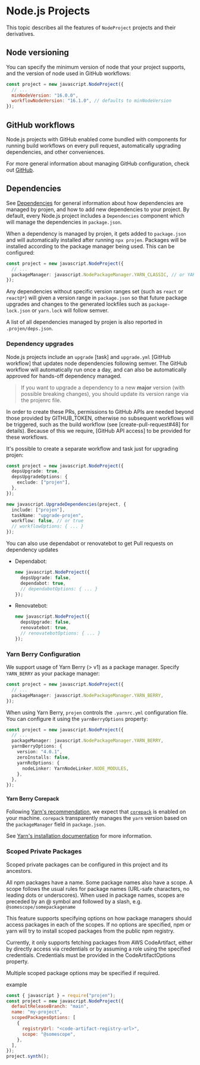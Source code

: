 # Node.js Projects

This topic describes all the features of `NodeProject` projects and their
derivatives.

## Node versioning

You can specify the minimum version of node that your project supports, and the version of node used in GitHub workflows:

```js
const project = new javascript.NodeProject({
  // ...
  minNodeVersion: "16.0.0",
  workflowNodeVersion: "16.1.0", // defaults to minNodeVersion
});
```

## GitHub workflows

Node.js projects with GitHub enabled come bundled with components for running
build workflows on every pull request, automatically upgrading dependencies, and
other conveniences.

For more general information about managing GitHub configuration, check out
[GitHub](../integrations/github/index.md).

## Dependencies

See [Dependencies](#dependencies) for general information about how dependencies
are managed by projen, and how to add new dependencies to your project. By
default, every Node.js project includes a `Dependencies` component which will
manage the dependencies in `package.json`.

When a dependency is managed by projen, it gets added to `package.json` and will
automatically installed after running `npx projen`. Packages will be installed
according to the package manager being used. This can be configured:

```ts
const project = new javascript.NodeProject({
  // ...
  packageManager: javascript.NodePackageManager.YARN_CLASSIC, // or YARN_BERRY, NPM, PNPM, etc.
});
```

Any dependencies without specific version ranges set (such as `react` or
`react@*`) will given a version range in `package.json` so that future package
upgrades and changes to the generated lockfiles such as `package-lock.json` or
`yarn.lock` will follow semver.

A list of all dependencies managed by projen is also reported in
`.projen/deps.json`.

### Dependency upgrades

Node.js projects include an `upgrade` [task] and `upgrade.yml` [GitHub workflow]
that updates node dependencies following semver. The GitHub workflow will
automatically run once a day, and can also be automatically approved for
hands-off dependency managed.

> If you want to upgrade a dependency to a new **major** version (with possible
> breaking changes), you should update its version range via the projenrc file.

In order to create these PRs, permissions to GitHub APIs are needed beyond those
provided by GITHUB_TOKEN, otherwise no subsequent workflows will be triggered,
such as the build workflow (see [create-pull-request#48] for details). Because
of this we require, [GitHub API access] to be provided for these workflows.

It's possible to create a separate workflow and task just for upgrading projen:

```ts
const project = new javascript.NodeProject({
  depsUpgrade: true,
  depsUpgradeOptions: {
    exclude: ["projen"],
  },
});

new javascript.UpgradeDependencies(project, {
  include: ["projen"],
  taskName: "upgrade-projen",
  workflow: false, // or true
  // workflowOptions: { ... }
});
```

You can also use dependabot or renovatebot to get Pull requests on dependency updates

- Dependabot:

  ```ts
  new javascript.NodeProject({
    depsUpgrade: false,
    dependabot: true,
    // dependabotOptions: { ... }
  });
  ```

- Renovatebot:

  ```ts
  new javascript.NodeProject({
    depsUpgrade: false,
    renovatebot: true,
    // renovatebotOptions: { ... }
  });
  ```

### Yarn Berry Configuration

We support usage of Yarn Berry (> v1) as a package manager. Specify `YARN_BERRY` as your package manager:

```ts
const project = new javascript.NodeProject({
  // ...
  packageManager: javascript.NodePackageManager.YARN_BERRY,
});
```

When using Yarn Berry, `projen` controls the `.yarnrc.yml` configuration file. You can configure it using the
`yarnBerryOptions` property:

```ts
const project = new javascript.NodeProject({
  // ...
  packageManager: javascript.NodePackageManager.YARN_BERRY,
  yarnBerryOptions: {
    version: "4.0.1",
    zeroInstalls: false,
    yarnRcOptions: {
      nodeLinker: YarnNodeLinker.NODE_MODULES,
    },
  },
});
```

#### Yarn Berry Corepack

Following [Yarn's recommendation](https://yarnpkg.com/getting-started/install), we expect that
[`corepack`](https://nodejs.org/api/corepack.html) is enabled on your machine. `corepack` transparently manages the
`yarn` version based on the `packageManager` field in `package.json`.

See [Yarn's installation documentation](https://yarnpkg.com/getting-started/install) for more information.

### Scoped Private Packages

Scoped private packages can be configured in this project and its ancestors.

All npm packages have a name. Some package names also have a scope. A scope follows the usual rules for package names (URL-safe characters, no leading dots or underscores). When used in package names, scopes are preceded by an @ symbol and followed by a slash, e.g. `@somescope/somepackagename`

This feature supports specifying options on how package managers should access packages in each of the scopes. If no options are specified, npm or yarn will try to install scoped packages from the public npm registry.

Currently, it only supports fetching packages from AWS CodeArtifact, either by directly access via credentials or by assuming a role using the specified credentials. Credentials must be provided in the CodeArtifactOptions property.

Multiple scoped package options may be specified if required.

example

```js
const { javascript } = require("projen");
const project = new javascript.NodeProject({
  defaultReleaseBranch: "main",
  name: "my-project",
  scopedPackagesOptions: [
    {
      registryUrl: "<code-artifact-registry-url>",
      scope: "@somescope",
    },
  ],
});
project.synth();
```
